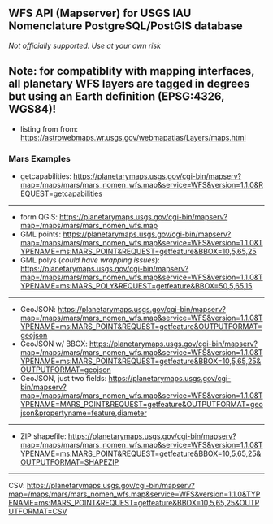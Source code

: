 ## WFS API (Mapserver) for USGS IAU Nomenclature PostgreSQL/PostGIS database 
_Not officially supported. Use at your own risk_

Note: for compatiblity with mapping interfaces, all planetary WFS layers are tagged in degrees but using an Earth definition (EPSG:4326, WGS84)! 
---
- listing from from: https://astrowebmaps.wr.usgs.gov/webmapatlas/Layers/maps.html

### Mars Examples
- getcapabilities:
https://planetarymaps.usgs.gov/cgi-bin/mapserv?map=/maps/mars/mars_nomen_wfs.map&service=WFS&version=1.1.0&REQUEST=getcapabilities
---
- form QGIS: https://planetarymaps.usgs.gov/cgi-bin/mapserv?map=/maps/mars/mars_nomen_wfs.map
- GML points:
https://planetarymaps.usgs.gov/cgi-bin/mapserv?map=/maps/mars/mars_nomen_wfs.map&service=WFS&version=1.1.0&TYPENAME=ms:MARS_POINT&REQUEST=getfeature&BBOX=10,5,65,25
- GML polys (_could have wrapping issues_):
https://planetarymaps.usgs.gov/cgi-bin/mapserv?map=/maps/mars/mars_nomen_wfs.map&service=WFS&version=1.1.0&TYPENAME=ms:MARS_POLY&REQUEST=getfeature&BBOX=50,5,65,15
---
- GeoJSON: https://planetarymaps.usgs.gov/cgi-bin/mapserv?map=/maps/mars/mars_nomen_wfs.map&service=WFS&version=1.1.0&TYPENAME=ms:MARS_POINT&REQUEST=getfeature&OUTPUTFORMAT=geojson
- GeoJSON w/ BBOX: https://planetarymaps.usgs.gov/cgi-bin/mapserv?map=/maps/mars/mars_nomen_wfs.map&service=WFS&version=1.1.0&TYPENAME=ms:MARS_POINT&REQUEST=getfeature&BBOX=10,5,65,25&OUTPUTFORMAT=geojson
- GeoJSON, just two fields: https://planetarymaps.usgs.gov/cgi-bin/mapserv?map=/maps/mars/mars_nomen_wfs.map&service=WFS&version=1.1.0&TYPENAME=MARS_POINT&REQUEST=getfeature&OUTPUTFORMAT=geojson&propertyname=feature,diameter
---
- ZIP shapefile:
https://planetarymaps.usgs.gov/cgi-bin/mapserv?map=/maps/mars/mars_nomen_wfs.map&service=WFS&version=1.1.0&TYPENAME=ms:MARS_POINT&REQUEST=getfeature&BBOX=10,5,65,25&OUTPUTFORMAT=SHAPEZIP 
---
CSV:
https://planetarymaps.usgs.gov/cgi-bin/mapserv?map=/maps/mars/mars_nomen_wfs.map&service=WFS&version=1.1.0&TYPENAME=ms:MARS_POINT&REQUEST=getfeature&BBOX=10,5,65,25&OUTPUTFORMAT=CSV
